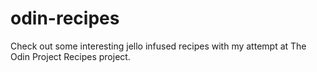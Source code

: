 # odin-recipes
Check out some interesting jello infused recipes with my attempt at The Odin Project Recipes project.
